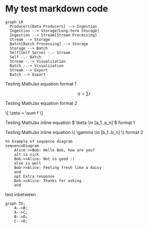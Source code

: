 # My test markdown code

```mermaid
graph LR
  Producers[Data Producers] --> Ingestion
  Ingestion --> Storage[Long-term Storage]
  Ingestion --> Stream[Stream Processing]
  Stream --> Storage
  Batch[Batch Processing] --> Storage
  Storage --> Batch
  Self[Self Serve] -.- Stream
  Self -.- Batch
  Stream -.-> Visualization
  Batch -.-> Visualization
  Stream --> Export
  Batch --> Export
```

Testing MathJax equation format 1

$$
\eta = \sum r
$$

Testing MathJax equation format 2

\\[
\zeta = \sum f
\\]

Testing MathJax inline equation $ \beta \in [a_1..a_n] $ format 1

Testing MathJax inline equation \\(  \gamma \in [b_1..b_n] \\) format 2

```mermaid
%% Example of sequence diagram
sequenceDiagram
    Alice->>Bob: Hello Bob, how are you?
    alt is sick
    Bob->>Alice: Not so good :(
    else is well
    Bob->>Alice: Feeling fresh like a daisy
    end
    opt Extra response
    Bob->>Alice: Thanks for asking
    end
```

text inbetween

```mermaid
graph TD;
    A-->B;
    A-->C;
    B-->D;
    C-->D;
```

